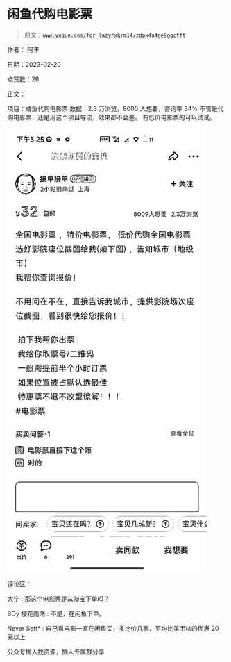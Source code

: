 # 闲鱼代购电影票

> 原文：[`www.yuque.com/for_lazy/xkrm14/zdpk4u4ge9ggctft`](https://www.yuque.com/for_lazy/xkrm14/zdpk4u4ge9ggctft)

作者： 阿丰

日期：2023-02-20

点赞数：26

正文：

项目：咸鱼代购电影票 数据：2.3 万浏览，8000 人想要，咨询率 34% 不管是代购电影票，还是用这个项目导流，效果都不会差。 有低价电影票的可以试试。

![](img/e8aa1cb2ada72554438789cc841ecc78.png)

评论区：

大宁 : 那这个电影票是从淘宝下单吗？

BOy 樱花雨落 : 不是，在闲鱼下单。

Never Sett* : 自己看电影一直在闲鱼买，多比价几家，平均比美团啥的优惠 20 元以上

公众号懒人找资源，懒人专属群分享

